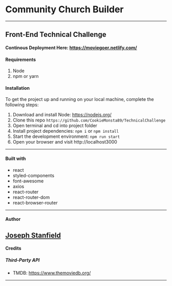 # Community Church Builder
---
## Front-End Technical Challenge

#### Continous Deployment Here: https://moviegoer.netlify.com/

#### Requirements

1. Node
2. npm or yarn 

#### Installation 


To get the project up and running on your local machine, complete the following steps:
1. Download and install Node: https://nodejs.org/
2. Clone this repo ```https://github.com/CookieMonsta89/TechnicalChallenge```
3. Open terminal and cd into project folder
4. Install project dependencies: ```npm i``` or ```npm install```
5. Start the development environment: ```npm run start```
6. Open your browser and visit http://localhost3000
---

#### Built with 
* react
* styled-components
* font-awesome
* axios
* react-router
* react-router-dom
* react-browser-router
---

#### Author
[**Joseph Stanfield**](https://github.com/CookieMonsta89)
---

#### Credits

##### Third-Party API
* TMDB: https://www.themoviedb.org/
---


